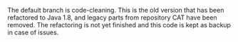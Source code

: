 The default branch is code-cleaning. 
This is the old version that has been refactored to Java 1.8, and legacy parts from repository CAT have been removed.
The refactoring is not yet finished and this code is kept as backup in case of issues.

